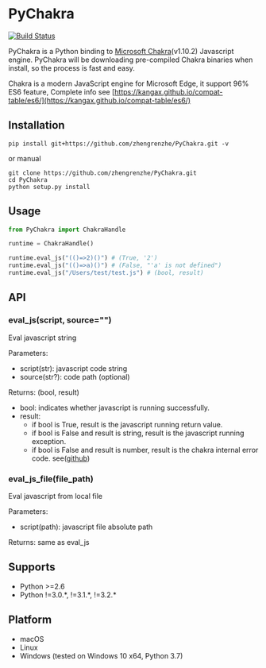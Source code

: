 # PyChakra

[![Build Status](https://travis-ci.org/zhengrenzhe/PyChakra.svg?branch=master)](https://travis-ci.org/zhengrenzhe/PyChakra)

PyChakra is a Python binding to [Microsoft Chakra](https://github.com/Microsoft/ChakraCore)(v1.10.2) Javascript engine.
PyChakra will be downloading pre-compiled Chakra binaries when install, so the process is fast and easy.

Chakra is a modern JavaScript engine for Microsoft Edge, it support 96% ES6 feature, Complete info see [https://kangax.github.io/compat-table/es6/](https://kangax.github.io/compat-table/es6/)

## Installation

```
pip install git+https://github.com/zhengrenzhe/PyChakra.git -v
```

or manual

```
git clone https://github.com/zhengrenzhe/PyChakra.git
cd PyChakra
python setup.py install
```

## Usage

```python
from PyChakra import ChakraHandle

runtime = ChakraHandle()

runtime.eval_js("(()=>2)()") # (True, '2')
runtime.eval_js("(()=>a)()") # (False, "'a' is not defined")
runtime.eval_js("/Users/test/test.js") # (bool, result)
```

## API

### eval_js(script, source="")

Eval javascript string

Parameters:

- script(str): javascript code string
- source(str?): code path (optional)

Returns: (bool, result)

- bool: indicates whether javascript is running successfully.
- result:
  - if bool is True, result is the javascript running return value.
  - if bool is False and result is string, result is the javascript running exception.
  - if bool is False and result is number, result is the chakra internal error code. see([github](https://github.com/Microsoft/ChakraCore/wiki/JsErrorCode))

### eval_js_file(file_path)

Eval javascript from local file

Parameters:

- script(path): javascript file absolute path

Returns: same as eval_js

## Supports

- Python >=2.6
- Python !=3.0.\*, !=3.1.\*, !=3.2.\*

## Platform

- macOS
- Linux
- Windows (tested on Windows 10 x64, Python 3.7)
